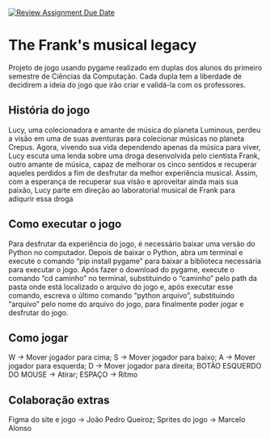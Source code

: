 [![Review Assignment Due Date](https://classroom.github.com/assets/deadline-readme-button-24ddc0f5d75046c5622901739e7c5dd533143b0c8e959d652212380cedb1ea36.svg)](https://classroom.github.com/a/qMYffwgb)
# The Frank's musical legacy

Projeto de jogo usando pygame realizado em duplas dos alunos do primeiro semestre de Ciências da Computação. Cada dupla tem a liberdade de decidirem a ideia do jogo que irão criar e validá-la com os professores.

## História do jogo

Lucy, uma colecionadora e amante de música do planeta Luminous, perdeu a visão em uma de suas aventuras para colecionar músicas no planeta Crepus. Agora, vivendo sua vida dependendo apenas da música para viver, Lucy escuta uma lenda sobre uma droga desenvolvida pelo cientista Frank, outro amante de música, capaz de melhorar os cinco sentidos e recuperar aqueles perdidos a fim de desfrutar da melhor experiência musical. Assim, com a esperança de recuperar sua visão e aproveitar ainda mais sua paixão, Lucy parte em direção ao laboratorial musical de Frank para adiqurir essa droga

## Como executar o jogo

Para desfrutar da experiência do jogo, é necessário baixar uma versão do Python no computador. Depois de baixar o Python, abra um terminal e execute o comando “pip install pygame” para baixar a biblioteca necessária para executar o jogo. Após fazer o download do pygame, execute o comando “cd caminho” no terminal, substituindo o “caminho” pelo path da pasta onde está localizado o arquivo do jogo e, após executar esse comando, escreva o último comando “python arquivo”, substituindo “arquivo” pelo nome do arquivo do jogo, para finalmente poder jogar e desfrutar do jogo.

## Como jogar

W -> Mover jogador para cima; S -> Mover jogador para baixo; A -> Mover jogador para esquerda; D -> Mover jogador para direita; BOTÂO ESQUERDO DO MOUSE -> Atirar; ESPAÇO -> Rítmo

## Colaboração extras

Figma do site e jogo -> João Pedro Queiroz; Sprites do jogo -> Marcelo Alonso